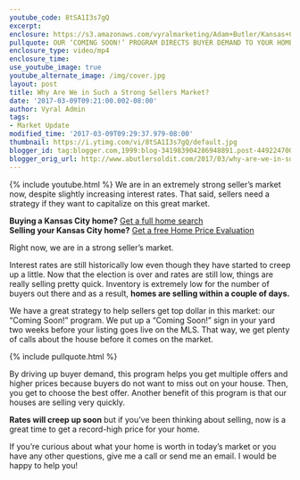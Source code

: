 ```yaml
---
youtube_code: 8tSA1I3s7gQ
excerpt:
enclosure: https://s3.amazonaws.com/vyralmarketing/Adam+Butler/Kansas+City+Real+Estate+March+Market+Update.mp4
pullquote: OUR ‘COMING SOON!’ PROGRAM DIRECTS BUYER DEMAND TO YOUR HOME.
enclosure_type: video/mp4
enclosure_time:
use_youtube_image: true
youtube_alternate_image: /img/cover.jpg
layout: post
title: Why Are We in Such a Strong Sellers Market?
date: '2017-03-09T09:21:00.002-08:00'
author: Vyral Admin
tags:
- Market Update
modified_time: '2017-03-09T09:29:37.979-08:00'
thumbnail: https://i.ytimg.com/vi/8tSA1I3s7gQ/default.jpg
blogger_id: tag:blogger.com,1999:blog-341983904286948891.post-4492247006579201718
blogger_orig_url: http://www.abutlersoldit.com/2017/03/why-are-we-in-such-strong-sellers-market.html
---
```

{% include youtube.html %}
We are in an extremely strong seller’s market now, despite slightly increasing interest rates. That said, sellers need a strategy if they want to capitalize on this great market.

<div class="post-cta">
<strong>Buying a Kansas City home?</strong> <a href="http://adambutler.kwrealty.com/map/" target="_blank">Get a full home search</a><br>
<strong>Selling your Kansas City home?</strong> <a href="http://adambutler.kwrealty.com/sell/" target="_blank">Get a free Home Price Evaluation</a>
</div>

Right now, we are in a strong seller’s market.

Interest rates are still historically low even though they have started to creep up a little. Now that the election is over and rates are still low, things are really selling pretty quick. Inventory is extremely low for the number of buyers out there and as a result, **homes are selling within a couple of days.**

We have a great strategy to help sellers get top dollar in this market: our “Coming Soon!” program. We put up a “Coming Soon!” sign in your yard two weeks before your listing goes live on the MLS. That way, we get plenty of calls about the house before it comes on the market.

{% include pullquote.html %}

By driving up buyer demand, this program helps you get multiple offers and higher prices because buyers do not want to miss out on your house. Then, you get to choose the best offer. Another benefit of this program is that our houses are selling very quickly.

**Rates will creep up soon** but if you’ve been thinking about selling, now is a great time to get a record-high price for your home.

If you’re curious about what your home is worth in today’s market or you have any other questions, give me a call or send me an email. I would be happy to help you!
